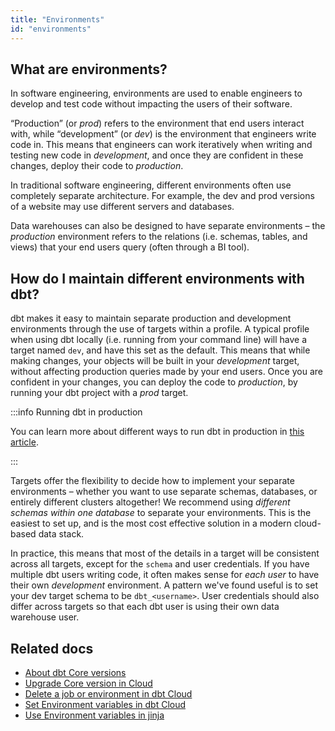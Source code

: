 ```yaml
---
title: "Environments"
id: "environments"
---
```


## What are environments?
In software engineering, environments are used to enable engineers to develop and test code without impacting the users of their software.

“Production” (or _prod_) refers to the environment that end users interact with, while “development” (or _dev_) is the environment that engineers write code in. This means that engineers can work iteratively when writing and testing new code in _development_, and once they are confident in these changes, deploy their code to _production_.

In traditional software engineering, different environments often use completely separate architecture. For example, the dev and prod versions of a website may use different servers and databases.

<Term id="data-warehouse">Data warehouses</Term> can also be designed to have separate environments – the _production_ environment refers to the relations (i.e. schemas, tables, and <Term id="view">views</Term>) that your end users query (often through a BI tool).

## How do I maintain different environments with dbt?
dbt makes it easy to maintain separate production and development environments through the use of targets within a profile. A typical profile when using dbt locally (i.e. running from your command line) will have a target named `dev`, and have this set as the default. This means that while making changes, your objects will be built in your _development_ target, without affecting production queries made by your end users. Once you are confident in your changes, you can deploy the code to _production_, by running your dbt project with a _prod_ target.

:::info Running dbt in production

You can learn more about different ways to run dbt in production in [this article](/docs/deploy/deployments).

:::

Targets offer the flexibility to decide how to implement your separate environments – whether you want to use separate schemas, databases, or entirely different clusters altogether! We recommend using _different schemas within one database_ to separate your environments. This is the easiest to set up, and is the most cost effective solution in a modern cloud-based data stack.

In practice, this means that most of the details in a target will be consistent across all targets, except for the `schema` and user credentials. If you have multiple dbt users writing code, it often makes sense for _each user_ to have their own _development_ environment. A pattern we've found useful is to set your dev target schema to be `dbt_<username>`. User credentials should also differ across targets so that each dbt user is using their own data warehouse user.


## Related docs
- [About dbt Core versions](/docs/dbt-versions/core)
- [Upgrade Core version in Cloud](/docs/dbt-versions/upgrade-core-in-cloud)
- [Delete a job or environment in dbt Cloud](/docs/faqs/Environments/delete-environment-job)
- [Set Environment variables in dbt Cloud](/docs/build/environment-variables#special-environment-variables)
- [Use Environment variables in jinja](/reference/dbt-jinja-functions/env_var)
